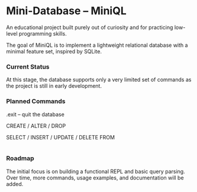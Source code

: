 # Mini-Database – MiniQL

An educational project built purely out of curiosity and for practicing low-level programming skills.

The goal of MiniQL is to implement a lightweight relational database with a minimal feature set, inspired by SQLite.

### Current Status

At this stage, the database supports only a very limited set of commands as the project is still in early development.

### Planned Commands

.exit – quit the database

CREATE / ALTER / DROP <table>

SELECT / INSERT / UPDATE / DELETE FROM <table>

### Roadmap

The initial focus is on building a functional REPL and basic query parsing. Over time, more commands, usage examples, and documentation will be added.